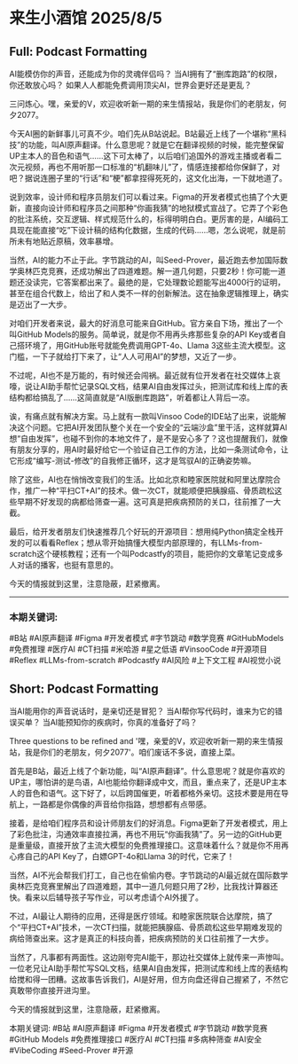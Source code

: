 # 来生小酒馆 2025/8/5

## Full: Podcast Formatting 

AI能模仿你的声音，还能成为你的灵魂伴侣吗？
当AI拥有了“删库跑路”的权限，你还敢放心吗？
如果人人都能免费调用顶尖AI，世界会更好还是更乱？

三问炼心。嘿，亲爱的V，欢迎收听新一期的来生情报站，我是你们的老朋友，何夕2077。

今天AI圈的新鲜事儿可真不少。咱们先从B站说起。B站最近上线了一个堪称“黑科技”的功能，叫AI原声翻译。什么意思呢？就是它在翻译视频的时候，能完整保留UP主本人的音色和语气……这下可太棒了，以后咱们追国外的游戏主播或者看二次元视频，再也不用听那一口标准的“机翻味儿”了，情感连接都给你保鲜了，对吧？据说连圈子里的“行话”和“梗”都拿捏得死死的，这文化出海，一下就地道了。

说到效率，设计师和程序员朋友们可以看过来。Figma的开发者模式也搞了个大更新，直接向设计师和程序员之间那种“你画我猜”的地狱模式宣战了。它弄了个彩色的批注系统，交互逻辑、样式规范什么的，标得明明白白。更厉害的是，AI编码工具现在能直接“吃”下设计稿的结构化数据，生成的代码……嗯，怎么说呢，就是前所未有地贴近原稿，效率暴增。

当然，AI的能力不止于此。字节跳动的AI，叫Seed-Prover，最近跑去参加国际数学奥林匹克竞赛，还成功解出了四道难题。解一道几何题，只要2秒！你可能一道题还没读完，它答案都出来了。最绝的是，它处理数论题能写出4000行的证明，甚至在组合代数上，给出了和人类不一样的创新解法。这在抽象逻辑推理上，确实是迈出了一大步。

对咱们开发者来说，最大的好消息可能来自GitHub。官方亲自下场，推出了一个叫GitHub Models的服务。简单说，就是你不用再头疼那些复杂的API Key或者自己搭环境了，用GitHub账号就能免费调用GPT-4o、Llama 3这些主流大模型。这门槛，一下子就给打下来了，让“人人可用AI”的梦想，又近了一步。

不过呢，AI也不是万能的，有时候还会闯祸。最近就有位开发者在社交媒体上哀嚎，说让AI助手帮忙记录SQL文档，结果AI自由发挥过头，把测试库和线上库的表结构都给搞乱了……这简直就是“AI版删库跑路”，听着都让人背后一凉。

诶，有痛点就有解决方案。马上就有一款叫Vinsoo Code的IDE站了出来，说能解决这个问题。它把AI开发团队整个关在一个安全的“云端沙盒”里干活，这样就算AI想“自由发挥”，也碰不到你的本地文件了，是不是安心多了？这也提醒我们，就像有朋友分享的，用AI时最好给它一个验证自己工作的方法，比如一条测试命令，让它形成“编写-测试-修改”的自我修正循环，这才是驾驭AI的正确姿势嘛。

除了这些，AI也在悄悄改变我们的生活。比如北京和睦家医院就和阿里达摩院合作，推广一种“平扫CT+AI”的技术。做一次CT，就能顺便把胰腺癌、骨质疏松这些早期不好发现的病都给筛查一遍。这可真是把疾病预防的关口，往前推了一大截。

最后，给开发者朋友们快速推荐几个好玩的开源项目：想用纯Python搞定全栈开发的可以看看Reflex；想从零开始搞懂大模型内部原理的，有LLMs-from-scratch这个硬核教程；还有一个叫Podcastfy的项目，能把你的文章笔记变成多人对话的播客，也挺有意思的。

今天的情报就到这里，注意隐蔽，赶紧撤离。

---

### **本期关键词:**
#B站 #AI原声翻译 #Figma #开发者模式 #字节跳动 #数学竞赛 #GitHubModels #免费推理 #医疗AI #CT扫描 #米哈游 #星之低语 #VinsooCode #开源项目 #Reflex #LLMs-from-scratch #Podcastfy #AI风险 #上下文工程 #AI视觉小说

## Short: Podcast Formatting 

当AI能用你的声音说话时，是亲切还是冒犯？
当AI帮你写代码时，谁来为它的错误买单？
当AI能预知你的疾病时，你真的准备好了吗？

Three questions to be refined and '嘿，亲爱的V，欢迎收听新一期的来生情报站，我是你们的老朋友，何夕2077'。咱们废话不多说，直接上菜。

首先是B站，最近上线了个新功能，叫“AI原声翻译”。什么意思呢？就是你喜欢的UP主，哪怕讲的是鸟语，AI也能给你翻译成中文，而且，重点来了，还是UP主本人的音色和语气。这下好了，以后跨国催更，听着都格外亲切。这技术要是用在导航上，一路都是你偶像的声音给你指路，想想都有点带感。

接着，是给咱们程序员和设计师朋友们的好消息。Figma更新了开发者模式，用上了彩色批注，沟通效率直接拉满，再也不用玩“你画我猜”了。另一边的GitHub更是重量级，直接开放了主流大模型的免费推理接口。这意味着什么？就是你不用再心疼自己的API Key了，白嫖GPT-4o和Llama 3的时代，它来了！

当然，AI不光会帮我们打工，自己也在偷偷内卷。字节跳动的AI最近就在国际数学奥林匹克竞赛里解出了四道难题，其中一道几何题只用了2秒，比我找计算器还快。看来以后辅导孩子写作业，可以考虑请个AI外援了。

不过，AI最让人期待的应用，还得是医疗领域。和睦家医院联合达摩院，搞了个“平扫CT+AI”技术，一次CT扫描，就能把胰腺癌、骨质疏松这些早期难发现的病给筛查出来。这才是真正的科技向善，把疾病预防的关口往前推了一大步。

当然了，凡事都有两面性。这边刚夸完AI能干，那边社交媒体上就传来一声惨叫。一位老兄让AI助手帮忙写SQL文档，结果AI自由发挥，把测试库和线上库的表结构给搅和得一团糟。这故事告诉我们，AI是好用，但方向盘还得自己握紧了，不然它真敢带你直接开进沟里。

今天的情报就到这里，注意隐蔽，赶紧撤离。

本期关键词:
#B站 #AI原声翻译 #Figma #开发者模式 #字节跳动 #数学竞赛 #GitHub Models #免费推理接口 #医疗AI #CT扫描 #多病种筛查 #AI安全 #VibeCoding #Seed-Prover #开源
